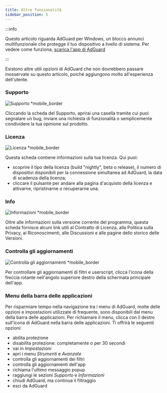 ```yaml
---
title: Altre funzionalità
sidebar_position: 5
---
```


:::info

Questo articolo riguarda AdGuard per Windows, un blocco annunci multifunzionale che protegge il tuo dispositivo a livello di sistema. Per vedere come funziona, [scarica l'app di AdGuard](https://agrd.io/download-kb-adblock)

:::

Esistono altre utili opzioni di AdGuard che non dovrebbero passare inosservate su questo articolo, poiché aggiungono molto all'esperienza dell'utente.

### Supporto

![Supporto \*mobile\_border](https://cdn.adtidy.org/content/kb/ad_blocker/windows/overview/support.png)

Cliccando la scheda del Supporto, aprirai una casella tramite cui puoi segnalare un bug, inviare una richiesta di funzionalità o semplicemente condividere la tua opinione sul prodotto.

### Licenza

![Licenza \*mobile\_border](https://cdn.adtidy.org/content/kb/ad_blocker/windows/overview/license.png)

Questa scheda contiene informazioni sulla tua licenza. Qui puoi:

- scoprire il tipo della licenza (build "nightly", beta o release), il numero di dispositivi disponibili per la connessione simultanea ad AdGuard, la data di scadenza della licenza;
- cliccare il pulsante per andare alla pagina d'acquisto della licenza e attivarne, ripristinarne o recuperarne una.

### Info

![Informazioni \*mobile\_border](https://cdn.adtidy.org/content/kb/ad_blocker/windows/overview/about.png)

Oltre alle informazioni sulla versione corrente del programma, questa scheda fornisce alcuni link utili al Contratto di Licenza, alla Politica sulla Privacy, ai Riconoscimenti, alle Discussioni e alle pagine dello storico delle Versioni.

### Controlla gli aggiornamenti

![Controlla gli aggiornamenti \*mobile\_border](https://cdn.adtidy.org/content/kb/ad_blocker/windows/overview/check-updates.png)

Per controllare gli aggiornamenti di filtri e userscript, clicca l'icona della freccia rotante nell'angolo superiore destro della schermata principale dell'app.

### Menu della barra delle applicazioni

Per risparmiare tempo nella navigazione tra i menu di AdGuard, molte delle opzioni e impostazioni utilizzate di frequente, sono disponibili dal menu della barra delle applicazioni. Per richiamare il menu, clicca con il destro sull'icona di AdGuard nella barra delle applicazioni. Ti offrirà le seguenti opzioni:

- abilita protezione
- disabilita protezione: completamente o per 30 secondi
- vai in _Impostazioni_
- apri i menu _Strumenti_ e _Avanzate_
- controlla gli aggiornamenti dei filtri
- controlla gli aggiornamenti dell'app
- richiama l'ultimo messaggio popup
- raggiungi le sezioni _Supporto_ e _Informazioni_
- chiudi AdGuard, ma continua il filtraggio
- esci da AdGuard
